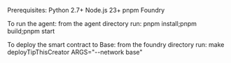 Prerequisites:
Python 2.7+
Node.js 23+
pnpm
Foundry

To run the agent:
from the agent directory run: pnpm install;pnpm build;pnpm start

To deploy the smart contract to Base:
from the foundry directory run: make deployTipThisCreator ARGS="--network base"